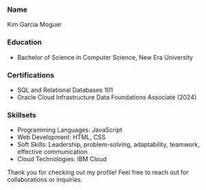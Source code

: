 ### Name
Kim Garcia Moguer

### Education
- Bachelor of Science in Computer Science, New Era University

### Certifications
- SQL and Relational Databases 101
- Oracle Cloud Infrastructure Data Foundations Associate (2024)

### Skillsets
- Programming Languages: JavaScript
- Web Development: HTML, CSS
- Soft Skills: Leadership, problem-solving, adaptability, teamwork, effective communication
- Cloud Technologies: IBM Cloud

Thank you for checking out my profile! Feel free to reach out for collaborations or inquiries.
